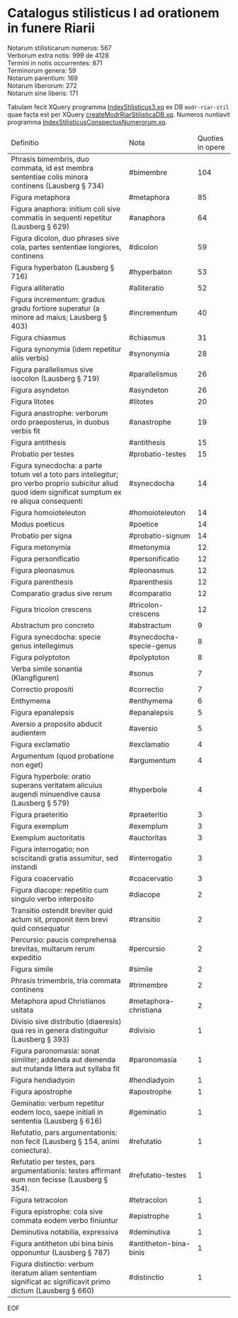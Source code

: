 # Catalogus stilisticus I ad orationem in funere Riarii

Notarum stilisticarum numerus: 567  
Verborum extra notis: 999 de 4128  
Termini in notis occurrentes: 871  
Terminorum genera: 59  
Notarum parentium: 169  
Notarum liberorum: 272  
Notarum sine liberis: 171

Tabulam fecit XQuery programma [IndexStilisticus3.xq](scripta/IndexStilisticus3.xq) ex DB `modr-riar-stil` quae facta est per XQuery [createModrRiarStilisticaDB.xq](scripta/createModrRiarStilisticaDB.xq). Numeros nuntiavit programma [IndexStilisticusConspectusNumerorum.xq](scripta/IndexStilisticusConspectusNumerorum.xq).


<table>
  <thead>
    <tr>
      <td>Definitio</td>
      <td>Nota</td>
      <td>Quoties in opere</td>
    </tr>
  </thead>
<tbody>
<tr>
  <td>Phrasis bimembris, duo commata, id est membra sententiae colis minora continens (Lausberg § 734)</td>
  <td>#bimembre</td>
  <td>104</td>
</tr>
<tr>
  <td>Figura metaphora</td>
  <td>#metaphora</td>
  <td>85</td>
</tr>
<tr>
  <td>Figura anaphora: initium coli sive commatis in sequenti repetitur (Lausberg § 629)</td>
  <td>#anaphora</td>
  <td>64</td>
</tr>
<tr>
  <td>Figura dicolon, duo phrases sive cola, partes sententiae longiores, continens</td>
  <td>#dicolon</td>
  <td>59</td>
</tr>
<tr>
  <td>Figura hyperbaton (Lausberg § 716)</td>
  <td>#hyperbaton</td>
  <td>53</td>
</tr>
<tr>
  <td>Figura alliteratio</td>
  <td>#alliteratio</td>
  <td>52</td>
</tr>
<tr>
  <td>Figura incrementum: gradus gradu fortiore superatur (a minore ad maius; Lausberg § 403)</td>
  <td>#incrementum</td>
  <td>40</td>
</tr>
<tr>
  <td>Figura chiasmus</td>
  <td>#chiasmus</td>
  <td>31</td>
</tr>
<tr>
  <td>Figura synonymia (idem repetitur aliis verbis)</td>
  <td>#synonymia</td>
  <td>28</td>
</tr>
<tr>
  <td>Figura parallelismus sive isocolon (Lausberg § 719)</td>
  <td>#parallelismus</td>
  <td>26</td>
</tr>
<tr>
  <td>Figura asyndeton</td>
  <td>#asyndeton</td>
  <td>26</td>
</tr>
<tr>
  <td>Figura litotes</td>
  <td>#litotes</td>
  <td>20</td>
</tr>
<tr>
  <td>Figura anastrophe: verborum ordo praeposterus, in duobus verbis fit</td>
  <td>#anastrophe</td>
  <td>19</td>
</tr>
<tr>
  <td>Figura antithesis</td>
  <td>#antithesis</td>
  <td>15</td>
</tr>
<tr>
  <td>Probatio per testes</td>
  <td>#probatio-testes</td>
  <td>15</td>
</tr>
<tr>
  <td>Figura synecdocha: a parte totum vel a toto pars intellegitur; pro verbo proprio subicitur aliud quod idem significat sumptum ex re aliqua consequenti</td>
  <td>#synecdocha</td>
  <td>14</td>
</tr>
<tr>
  <td>Figura homoioteleuton</td>
  <td>#homoioteleuton</td>
  <td>14</td>
</tr>
<tr>
  <td>Modus poeticus</td>
  <td>#poetice</td>
  <td>14</td>
</tr>
<tr>
  <td>Probatio per signa</td>
  <td>#probatio-signum</td>
  <td>14</td>
</tr>
<tr>
  <td>Figura metonymia</td>
  <td>#metonymia</td>
  <td>12</td>
</tr>
<tr>
  <td>Figura personificatio</td>
  <td>#personificatio</td>
  <td>12</td>
</tr>
<tr>
  <td>Figura pleonasmus</td>
  <td>#pleonasmus</td>
  <td>12</td>
</tr>
<tr>
  <td>Figura parenthesis</td>
  <td>#parenthesis</td>
  <td>12</td>
</tr>
<tr>
  <td>Comparatio gradus sive rerum</td>
  <td>#comparatio</td>
  <td>12</td>
</tr>
<tr>
  <td>Figura tricolon crescens</td>
  <td>#tricolon-crescens</td>
  <td>12</td>
</tr>
<tr>
  <td>Abstractum pro concreto</td>
  <td>#abstractum</td>
  <td>9</td>
</tr>
<tr>
  <td>Figura synecdocha: specie genus intellegimus</td>
  <td>#synecdocha-specie-genus</td>
  <td>8</td>
</tr>
<tr>
  <td>Figura polyptoton</td>
  <td>#polyptoton</td>
  <td>8</td>
</tr>
<tr>
  <td>Verba simile sonantia (Klangfiguren)</td>
  <td>#sonus</td>
  <td>7</td>
</tr>
<tr>
  <td>Correctio propositi</td>
  <td>#correctio</td>
  <td>7</td>
</tr>
<tr>
  <td>Enthymema</td>
  <td>#enthymema</td>
  <td>6</td>
</tr>
<tr>
  <td>Figura epanalepsis</td>
  <td>#epanalepsis</td>
  <td>5</td>
</tr>
<tr>
  <td>Aversio a proposito abducit audientem</td>
  <td>#aversio</td>
  <td>5</td>
</tr>
<tr>
  <td>Figura exclamatio</td>
  <td>#exclamatio</td>
  <td>4</td>
</tr>
<tr>
  <td>Argumentum (quod probatione non eget)</td>
  <td>#argumentum</td>
  <td>4</td>
</tr>
<tr>
  <td>Figura hyperbole: oratio superans veritatem alicuius augendi minuendive causa (Lausberg § 579)</td>
  <td>#hyperbole</td>
  <td>4</td>
</tr>
<tr>
  <td>Figura praeteritio</td>
  <td>#praeteritio</td>
  <td>3</td>
</tr>
<tr>
  <td>Figura exemplum</td>
  <td>#exemplum</td>
  <td>3</td>
</tr>
<tr>
  <td>Exemplum auctoritatis</td>
  <td>#auctoritas</td>
  <td>3</td>
</tr>
<tr>
  <td>Figura interrogatio; non sciscitandi gratia assumitur, sed instandi</td>
  <td>#interrogatio</td>
  <td>3</td>
</tr>
<tr>
  <td>Figura coacervatio</td>
  <td>#coacervatio</td>
  <td>3</td>
</tr>
<tr>
  <td>Figura diacope: repetitio cum singulo verbo interposito</td>
  <td>#diacope</td>
  <td>2</td>
</tr>
<tr>
  <td>Transitio ostendit breviter quid actum sit, proponit item brevi quid consequatur</td>
  <td>#transitio</td>
  <td>2</td>
</tr>
<tr>
  <td>Percursio: paucis comprehensa brevitas, multarum rerum expeditio</td>
  <td>#percursio</td>
  <td>2</td>
</tr>
<tr>
  <td>Figura simile</td>
  <td>#simile</td>
  <td>2</td>
</tr>
<tr>
  <td>Phrasis trimembris, tria commata continens</td>
  <td>#trimembre</td>
  <td>2</td>
</tr>
<tr>
  <td>Metaphora apud Christianos usitata</td>
  <td>#metaphora-christiana</td>
  <td>2</td>
</tr>
<tr>
  <td>Divisio sive distributio (diaeresis) qua res in genera distinguitur (Lausberg § 393)</td>
  <td>#divisio</td>
  <td>1</td>
</tr>
<tr>
  <td>Figura paronomasia: sonat similiter; addenda aut demenda aut mutanda littera aut syllaba fit</td>
  <td>#paronomasia</td>
  <td>1</td>
</tr>
<tr>
  <td>Figura hendiadyoin</td>
  <td>#hendiadyoin</td>
  <td>1</td>
</tr>
<tr>
  <td>Figura apostrophe</td>
  <td>#apostrophe</td>
  <td>1</td>
</tr>
<tr>
  <td>Geminatio: verbum repetitur eodem loco, saepe initiali in sententia (Lausberg § 616)</td>
  <td>#geminatio</td>
  <td>1</td>
</tr>
<tr>
  <td>Refutatio, pars argumentationis: non fecit (Lausberg § 154, animi coniectura).</td>
  <td>#refutatio</td>
  <td>1</td>
</tr>
<tr>
  <td>Refutatio per testes, pars argumentationis: testes affirmant eum non fecisse (Lausberg § 354).</td>
  <td>#refutatio-testes</td>
  <td>1</td>
</tr>
<tr>
  <td>Figura tetracolon</td>
  <td>#tetracolon</td>
  <td>1</td>
</tr>
<tr>
  <td>Figura epistrophe: cola sive commata eodem verbo finiuntur</td>
  <td>#epistrophe</td>
  <td>1</td>
</tr>
<tr>
  <td>Deminutiva notabilia, expressiva</td>
  <td>#deminutiva</td>
  <td>1</td>
</tr>
<tr>
  <td>Figura antitheton ubi bina binis opponuntur (Lausberg § 787)</td>
  <td>#antitheton-bina-binis</td>
  <td>1</td>
</tr>
<tr>
  <td>Figura distinctio: verbum iteratum aliam sententiam significat ac significavit primo dictum (Lausberg § 660)</td>
  <td>#distinctio</td>
  <td>1</td>
</tr>
</tbody>
    </table>

EOF

